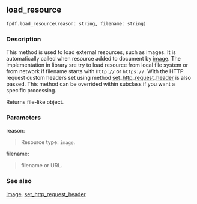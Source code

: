 ## load_resource ##

```python
fpdf.load_resource(reason: string, filename: string)
```

### Description ###

This method is used to load external resources, such as images. It is 
automatically called when resource added to document by [image](image.md). The 
implementation in library sre try to load resource from local file system or 
from network if filename starts with `http://` or `https://`. With the HTTP request
custom headers set using method [set_http_request_header](set_http_request_header) is
also passed. This method can be overrided within subclass if you want a specific processing. 


Returns file-like object.

### Parameters ###

reason:
> Resource type: `image`.

filename:
> filename or URL.

### See also ###

[image](image.md).
[set_http_request_header](set_http_request_header)


